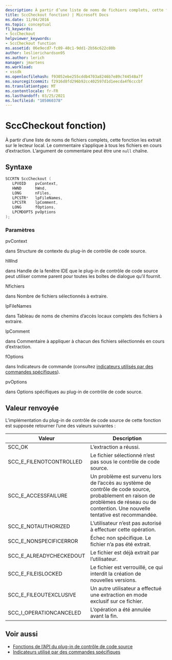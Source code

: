 ```yaml
---
description: À partir d’une liste de noms de fichiers complets, cette fonction les extrait sur le lecteur local.
title: SccCheckout fonction) | Microsoft Docs
ms.date: 11/04/2016
ms.topic: conceptual
f1_keywords:
- SccCheckout
helpviewer_keywords:
- SccCheckout function
ms.assetid: 06e9ecd7-fc09-40c1-9dd1-2b56c622c80b
author: leslierichardson95
ms.author: lerich
manager: jmartens
ms.workload:
- vssdk
ms.openlocfilehash: f93052ebe255cddb4703a8246b7e89c744548a7f
ms.sourcegitcommit: f2916d8fd296b92cc402597d1d1eecda4f6cccbf
ms.translationtype: MT
ms.contentlocale: fr-FR
ms.lasthandoff: 03/25/2021
ms.locfileid: "105060378"
---
```

# <a name="scccheckout-function"></a>SccCheckout fonction)
À partir d’une liste de noms de fichiers complets, cette fonction les extrait sur le lecteur local. Le commentaire s’applique à tous les fichiers en cours d’extraction. L’argument de commentaire peut être une `null` chaîne.

## <a name="syntax"></a>Syntaxe

```cpp
SCCRTN SccCheckout (
   LPVOID    pvContext,
   HWND      hWnd,
   LONG      nFiles,
   LPCSTR*   lpFileNames,
   LPCSTR    lpComment,
   LONG      fOptions,
   LPCMDOPTS pvOptions
);
```

### <a name="parameters"></a>Paramètres
 pvContext

dans Structure de contexte du plug-in de contrôle de code source.

 hWnd

dans Handle de la fenêtre IDE que le plug-in de contrôle de code source peut utiliser comme parent pour toutes les boîtes de dialogue qu’il fournit.

 Nfichiers

dans Nombre de fichiers sélectionnés à extraire.

 lpFileNames

dans Tableau de noms de chemins d’accès locaux complets des fichiers à extraire.

 lpComment

dans Commentaire à appliquer à chacun des fichiers sélectionnés en cours d’extraction.

 fOptions

dans Indicateurs de commande (consultez [indicateurs utilisés par des commandes spécifiques](../extensibility/bitflags-used-by-specific-commands.md)).

 pvOptions

dans Options spécifiques au plug-in de contrôle de code source.

## <a name="return-value"></a>Valeur renvoyée
 L’implémentation du plug-in de contrôle de code source de cette fonction est supposée retourner l’une des valeurs suivantes :

|Valeur|Description|
|-----------|-----------------|
|SCC_OK|L’extraction a réussi.|
|SCC_E_FILENOTCONTROLLED|Le fichier sélectionné n’est pas sous le contrôle de code source.|
|SCC_E_ACCESSFAILURE|Un problème est survenu lors de l’accès au système de contrôle de code source, probablement en raison de problèmes de réseau ou de contention. Une nouvelle tentative est recommandée.|
|SCC_E_NOTAUTHORIZED|L’utilisateur n’est pas autorisé à effectuer cette opération.|
|SCC_E_NONSPECIFICERROR|Échec non spécifique. Le fichier n’a pas été extrait.|
|SCC_E_ALREADYCHECKEDOUT|Le fichier est déjà extrait par l’utilisateur.|
|SCC_E_FILEISLOCKED|Le fichier est verrouillé, ce qui interdit la création de nouvelles versions.|
|SCC_E_FILEOUTEXCLUSIVE|Un autre utilisateur a effectué une extraction en mode exclusif sur ce fichier.|
|SCC_I_OPERATIONCANCELED|L’opération a été annulée avant la fin.|

## <a name="see-also"></a>Voir aussi
- [Fonctions de l’API du plug-in de contrôle de code source](../extensibility/source-control-plug-in-api-functions.md)
- [Indicateurs utilisé par des commandes spécifiques](../extensibility/bitflags-used-by-specific-commands.md)
